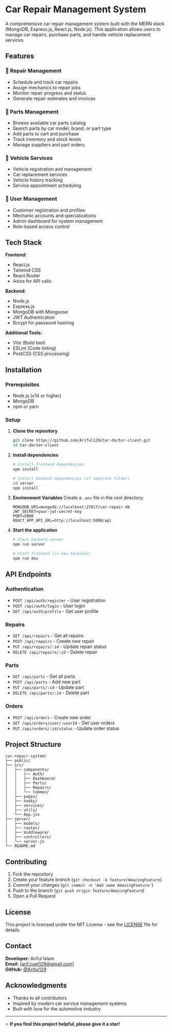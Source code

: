 # Car Repair Management System

A comprehensive car repair management system built with the MERN stack (MongoDB, Express.js, React.js, Node.js). This application allows users to manage car repairs, purchase parts, and handle vehicle replacement services.

## Features

### 🔧 Repair Management
- Schedule and track car repairs
- Assign mechanics to repair jobs
- Monitor repair progress and status
- Generate repair estimates and invoices

### 🛒 Parts Management
- Browse available car parts catalog
- Search parts by car model, brand, or part type
- Add parts to cart and purchase
- Track inventory and stock levels
- Manage suppliers and part orders

### 🚗 Vehicle Services
- Vehicle registration and management
- Car replacement services
- Vehicle history tracking
- Service appointment scheduling

### 👥 User Management
- Customer registration and profiles
- Mechanic accounts and specializations
- Admin dashboard for system management
- Role-based access control

## Tech Stack

**Frontend:**
- React.js
- Tailwind CSS
- React Router
- Axios for API calls

**Backend:**
- Node.js
- Express.js
- MongoDB with Mongoose
- JWT Authentication
- Bcrypt for password hashing

**Additional Tools:**
- Vite (Build tool)
- ESLint (Code linting)
- PostCSS (CSS processing)

## Installation

### Prerequisites
- Node.js (v14 or higher)
- MongoDB
- npm or yarn

### Setup

1. **Clone the repository**
   ```bash
   git clone https://github.com/Ariful129/Car-doctor-client.git
   cd Car-doctor-client
   ```

2. **Install dependencies**
   ```bash
   # Install frontend dependencies
   npm install
   
   # Install backend dependencies (if separate folder)
   cd server
   npm install
   ```

3. **Environment Variables**
   Create a `.env` file in the root directory:
   ```env
   MONGODB_URI=mongodb://localhost:27017/car-repair-db
   JWT_SECRET=your-jwt-secret-key
   PORT=5000
   REACT_APP_API_URL=http://localhost:5000/api
   ```

4. **Start the application**
   ```bash
   # Start backend server
   npm run server
   
   # Start frontend (in new terminal)
   npm run dev
   ```

## API Endpoints

### Authentication
- `POST /api/auth/register` - User registration
- `POST /api/auth/login` - User login
- `GET /api/auth/profile` - Get user profile

### Repairs
- `GET /api/repairs` - Get all repairs
- `POST /api/repairs` - Create new repair
- `PUT /api/repairs/:id` - Update repair status
- `DELETE /api/repairs/:id` - Delete repair

### Parts
- `GET /api/parts` - Get all parts
- `POST /api/parts` - Add new part
- `PUT /api/parts/:id` - Update part
- `DELETE /api/parts/:id` - Delete part

### Orders
- `POST /api/orders` - Create new order
- `GET /api/orders/user/:userId` - Get user orders
- `PUT /api/orders/:id/status` - Update order status

## Project Structure

```
car-repair-system/
├── public/
├── src/
│   ├── components/
│   │   ├── Auth/
│   │   ├── Dashboard/
│   │   ├── Parts/
│   │   ├── Repairs/
│   │   └── Common/
│   ├── pages/
│   ├── hooks/
│   ├── services/
│   ├── utils/
│   └── App.jsx
├── server/
│   ├── models/
│   ├── routes/
│   ├── middleware/
│   ├── controllers/
│   └── server.js
└── README.md
```

## Contributing

1. Fork the repository
2. Create your feature branch (`git checkout -b feature/AmazingFeature`)
3. Commit your changes (`git commit -m 'Add some AmazingFeature'`)
4. Push to the branch (`git push origin feature/AmazingFeature`)
5. Open a Pull Request

## License

This project is licensed under the MIT License - see the [LICENSE](LICENSE) file for details.

## Contact

**Developer:** Ariful Islam  
**Email:** [arif.cuet129@gmail.com]  
**GitHub:** [@Ariful129](https://github.com/Ariful129)

## Acknowledgments

- Thanks to all contributors
- Inspired by modern car service management systems
- Built with love for the automotive industry

---

⭐ **If you find this project helpful, please give it a star!**
